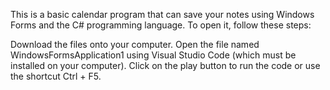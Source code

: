 This is a basic calendar program that can save your notes using Windows Forms and the C# programming language. To open it, follow these steps:

Download the files onto your computer.
Open the file named WindowsFormsApplication1 using Visual Studio Code (which must be installed on your computer).
Click on the play button to run the code or use the shortcut Ctrl + F5.
